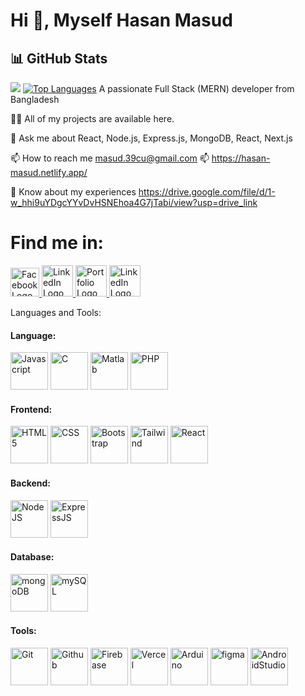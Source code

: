 # Hi 👋, Myself Hasan Masud
## 📊 GitHub Stats
![](https://github-readme-stats.vercel.app/api?username=HasanMasud1039&theme=react&show_icons=true)
[![Top Languages](https://github-readme-stats.vercel.app/api/top-langs/?username=HasanMasud1039&theme=react&show_icons=true)](https://github.com/HasanMasud1039/github-readme-stats)
A passionate Full Stack (MERN) developer from Bangladesh

👨‍💻 All of my projects are available here.

💬 Ask me about React, Node.js, Express.js, MongoDB, React, Next.js

📫 How to reach me masud.39cu@gmail.com
📫 https://hasan-masud.netlify.app/

📄 Know about my experiences https://drive.google.com/file/d/1-w_hhi9uYDgcYYvDvHSNEhoa4G7jTabi/view?usp=drive_link
# Find me in:
<div className="gap-4">
  <a href="https://www.facebook.com/hasan.masud.1234" className="rounded-full">
<img src="https://i.ibb.co/LPgnXm0/124010.png" alt="Facebook Logo"" width="46" height="46">
</a>

<a href="https://www.linkedin.com/in/hasan-masud-110203/" >
<img src="https://i.ibb.co/xLHkMj3/linkedin-square-icon-1320168278649782468.png" className="rounded-full" alt="LinkedIn Logo" width="50" height="50">
</a>
<a href="https://hasan-masud.netlify.app/" >
<img src="https://cdn-icons-png.flaticon.com/512/726/726005.png" alt="Portfolio Logo" className="rounded-xl" width="50" height="50">
</a>
<a href="https://github.com/HasanMasud1039" >
<img src="https://cdn-icons-png.flaticon.com/512/25/25231.png" alt="LinkedIn Logo" className="rounded-xl" width="50" height="50">
</a>
</div>




Languages and Tools:
<h4 align="left">Language:</h4>
<div>
  <img src="https://static.vecteezy.com/system/resources/previews/027/127/560/original/javascript-logo-javascript-icon-transparent-free-png.png" alt="Javascript" className="rounded-xl" width="60" height="60">
    <img src="https://i.pinimg.com/originals/6e/46/e7/6e46e7dbe2bb73dacc055e5dbd85c3ad.png" alt="C" className="rounded-xl" width="60" height="60">
        <img src="https://upload.wikimedia.org/wikipedia/commons/thumb/2/21/Matlab_Logo.png/667px-Matlab_Logo.png" alt="Matlab" className="rounded-xl" width="60" height="60">
        <img src="https://upload.wikimedia.org/wikipedia/commons/thumb/2/27/PHP-logo.svg/2560px-PHP-logo.svg.png" alt="PHP" className="rounded-xl" width="60" height="60">
  
</div>


<h4 align="left">Frontend:</h4>
<div>
  <img src="https://upload.wikimedia.org/wikipedia/commons/thumb/3/38/HTML5_Badge.svg/800px-HTML5_Badge.svg.png" alt="HTML5" className="rounded-xl" width="60" height="60">
    <img src="https://seeklogo.com/images/C/css3-logo-8724075274-seeklogo.com.png" alt="CSS" className="rounded-xl" width="60" height="60">
        <img src="https://upload.wikimedia.org/wikipedia/commons/thumb/b/b2/Bootstrap_logo.svg/1280px-Bootstrap_logo.svg.png" alt="Bootstrap" className="rounded-xl" width="60" height="60">
        <img src="https://logowik.com/content/uploads/images/t_tailwind-css3232.logowik.com.webp" alt="Tailwind" className="rounded-xl" width="60" height="60">
         <img src="https://upload.wikimedia.org/wikipedia/commons/thumb/a/a7/React-icon.svg/2300px-React-icon.svg.png" alt="React " className="rounded-xl" width="60" height="60">
  
</div>



<h4 align="left">Backend:</h4>
<div>
  <img src="https://w7.pngwing.com/pngs/452/24/png-transparent-js-logo-node-logos-and-brands-icon-thumbnail.png" alt="NodeJS" className="rounded-xl" width="60" height="60">
    <img src="https://ih1.redbubble.net/image.438908244.6144/bg,f8f8f8-flat,750x,075,f-pad,750x1000,f8f8f8.u2.jpg" alt="ExpressJS" className="rounded-xl" width="60" height="60">  
</div>


<h4 align="left">Database:</h4>
<div>
  <img src="https://global-uploads.webflow.com/62014002185c7b256316ef63/62559cbb1c6557d302c2cbd2_GFz_P-5e_400x400.png" alt="mongoDB" className="rounded-xl" width="60" height="60">
    <img src="https://aety.io/wp-content/uploads/2016/11/mysql-logo.png" alt="mySQL" className="rounded-xl" width="60" height="60">
  
</div>


<h4 align="left">Tools:</h4>
<div>
  <img src="https://git-scm.com/images/logos/downloads/Git-Icon-Black.png" alt="Git" className="rounded-xl" width="60" height="60">
    <img src="https://github.githubassets.com/images/modules/logos_page/GitHub-Mark.png" alt="Github" className="rounded-xl" width="60" height="60">
        <img src="https://w7.pngwing.com/pngs/246/288/png-transparent-firebase-hd-logo-thumbnail.png" alt="Firebase" className="rounded-xl" width="60" height="60">
        <img src="https://seeklogo.com/images/V/vercel-logo-F748E39008-seeklogo.com.png" alt="Vercel" className="rounded-xl" width="60" height="60">
         <img src="https://logowik.com/content/uploads/images/arduino5804.jpg" alt="Arduino" className="rounded-xl" width="60" height="60">
         <img src="https://logowik.com/content/uploads/images/figma.jpg" alt="figma" className="rounded-xl" width="60" height="60">
         <img src="https://upload.wikimedia.org/wikipedia/commons/thumb/e/e3/Android_Studio_Icon_%282014-2019%29.svg/1200px-Android_Studio_Icon_%282014-2019%29.svg.png" alt="AndroidStudio" className="rounded-xl" width="60" height="60">
  
</div>



